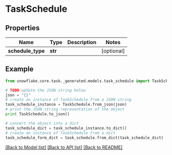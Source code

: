 # TaskSchedule


## Properties
Name | Type | Description | Notes
------------ | ------------- | ------------- | -------------
**schedule_type** | **str** |  | [optional] 

## Example

```python
from snowflake.core.task._generated.models.task_schedule import TaskSchedule

# TODO update the JSON string below
json = "{}"
# create an instance of TaskSchedule from a JSON string
task_schedule_instance = TaskSchedule.from_json(json)
# print the JSON string representation of the object
print TaskSchedule.to_json()

# convert the object into a dict
task_schedule_dict = task_schedule_instance.to_dict()
# create an instance of TaskSchedule from a dict
task_schedule_form_dict = task_schedule.from_dict(task_schedule_dict)
```
[[Back to Model list]](../README.md#documentation-for-models) [[Back to API list]](../README.md#documentation-for-api-endpoints) [[Back to README]](../README.md)


